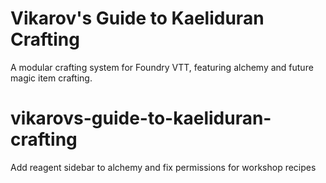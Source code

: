 # Vikarov's Guide to Kaeliduran Crafting

A modular crafting system for Foundry VTT, featuring alchemy and future magic item crafting.
# vikarovs-guide-to-kaeliduran-crafting

Add reagent sidebar to alchemy and fix permissions for workshop recipes